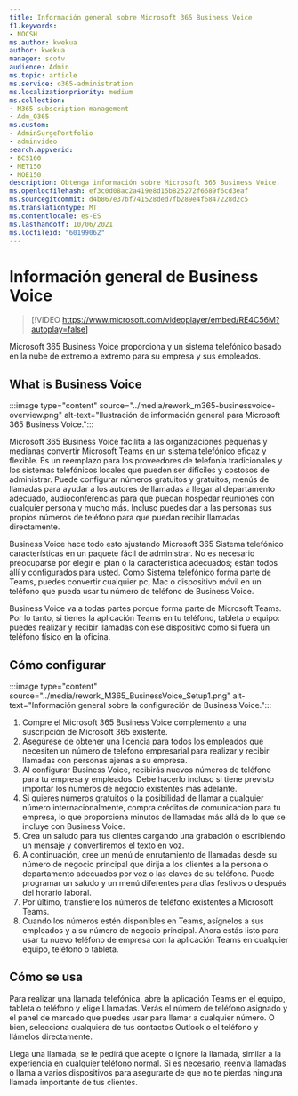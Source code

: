 ```yaml
---
title: Información general sobre Microsoft 365 Business Voice
f1.keywords:
- NOCSH
ms.author: kwekua
author: kwekua
manager: scotv
audience: Admin
ms.topic: article
ms.service: o365-administration
ms.localizationpriority: medium
ms.collection:
- M365-subscription-management
- Adm_O365
ms.custom:
- AdminSurgePortfolio
- adminvideo
search.appverid:
- BCS160
- MET150
- MOE150
description: Obtenga información sobre Microsoft 365 Business Voice.
ms.openlocfilehash: ef3c0d08ac2a419e8d15b825272f6689f6cd3eaf
ms.sourcegitcommit: d4b867e37bf741528ded7fb289e4f6847228d2c5
ms.translationtype: MT
ms.contentlocale: es-ES
ms.lasthandoff: 10/06/2021
ms.locfileid: "60199062"
---
```

# <a name="overview-of-business-voice"></a>Información general de Business Voice

> [!VIDEO https://www.microsoft.com/videoplayer/embed/RE4C56M?autoplay=false]

Microsoft 365 Business Voice proporciona y un sistema telefónico basado en la nube de extremo a extremo para su empresa y sus empleados.

## <a name="what-is-business-voice"></a>What is Business Voice

:::image type="content" source="../media/rework_m365-businessvoice-overview.png" alt-text="Ilustración de información general para Microsoft 365 Business Voice.":::

Microsoft 365 Business Voice facilita a las organizaciones pequeñas y medianas convertir Microsoft Teams en un sistema telefónico eficaz y flexible. Es un reemplazo para los proveedores de telefonía tradicionales y los sistemas telefónicos locales que pueden ser difíciles y costosos de administrar. Puede configurar números gratuitos y gratuitos, menús de llamadas para ayudar a los autores de llamadas a llegar al departamento adecuado, audioconferencias para que puedan hospedar reuniones con cualquier persona y mucho más. Incluso puedes dar a las personas sus propios números de teléfono para que puedan recibir llamadas directamente.

Business Voice hace todo esto ajustando Microsoft 365 Sistema telefónico características en un paquete fácil de administrar. No es necesario preocuparse por elegir el plan o la característica adecuados; están todos allí y configurados para usted. Como Sistema telefónico forma parte de Teams, puedes convertir cualquier pc, Mac o dispositivo móvil en un teléfono que pueda usar tu número de teléfono de Business Voice.

Business Voice va a todas partes porque forma parte de Microsoft Teams. Por lo tanto, si tienes la aplicación Teams en tu teléfono, tableta o equipo: puedes realizar y recibir llamadas con ese dispositivo como si fuera un teléfono físico en la oficina.

## <a name="how-to-set-up"></a>Cómo configurar

:::image type="content" source="../media/rework_M365_BusinessVoice_Setup1.png" alt-text="Información general sobre la configuración de Business Voice.":::

1. Compre el Microsoft 365 Business Voice complemento a una suscripción de Microsoft 365 existente.
1. Asegúrese de obtener una licencia para todos los empleados que necesiten un número de teléfono empresarial para realizar y recibir llamadas con personas ajenas a su empresa.
1. Al configurar Business Voice, recibirás nuevos números de teléfono para tu empresa y empleados. Debe hacerlo incluso si tiene previsto importar los números de negocio existentes más adelante.
1. Si quieres números gratuitos o la posibilidad de llamar a cualquier número internacionalmente, compra créditos de comunicación para tu empresa, lo que proporciona minutos de llamadas más allá de lo que se incluye con Business Voice.
1. Crea un saludo para tus clientes cargando una grabación o escribiendo un mensaje y convertiremos el texto en voz.
1. A continuación, cree un menú de enrutamiento de llamadas desde su número de negocio principal que dirija a los clientes a la persona o departamento adecuados por voz o las claves de su teléfono. Puede programar un saludo y un menú diferentes para días festivos o después del horario laboral.
1. Por último, transfiere los números de teléfono existentes a Microsoft Teams.
1. Cuando los números estén disponibles en Teams, asígnelos a sus empleados y a su número de negocio principal. Ahora estás listo para usar tu nuevo teléfono de empresa con la aplicación Teams en cualquier equipo, teléfono o tableta.

## <a name="how-to-use"></a>Cómo se usa

Para realizar una llamada telefónica, abre la aplicación Teams en el equipo, tableta o teléfono y elige Llamadas. Verás el número de teléfono asignado y el panel de marcado que puedes usar para llamar a cualquier número. O bien, selecciona cualquiera de tus contactos Outlook o el teléfono y llámelos directamente.

Llega una llamada, se le pedirá que acepte o ignore la llamada, similar a la experiencia en cualquier teléfono normal. Si es necesario, reenvía llamadas o llama a varios dispositivos para asegurarte de que no te pierdas ninguna llamada importante de tus clientes.